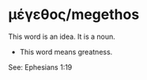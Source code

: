 # μέγεθος/megethos 
This word is an idea. It is a noun. 

* This word means greatness.

See: Ephesians 1:19

